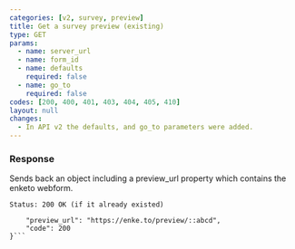```yaml
---
categories: [v2, survey, preview]
title: Get a survey preview (existing)
type: GET
params: 
  - name: server_url 
  - name: form_id
  - name: defaults
    required: false
  - name: go_to
    required: false
codes: [200, 400, 401, 403, 404, 405, 410]
layout: null
changes:
  - In API v2 the defaults, and go_to parameters were added.
---
```


### Response

Sends back an object including a preview_url property which contains the enketo webform.

```Status: 200 OK (if it already existed)```
```{
    "preview_url": "https://enke.to/preview/::abcd",
    "code": 200
}```
